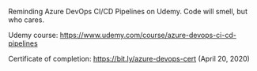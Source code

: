 Reminding Azure DevOps CI/CD Pipelines on Udemy. Code will smell, but who cares.

Udemy course: https://www.udemy.com/course/azure-devops-ci-cd-pipelines

Certificate of completion: https://bit.ly/azure-devops-cert (April 20, 2020)
